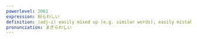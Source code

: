 ```yaml
---
powerlevel: 2061
expression: 紛らわしい
definition: (adj-i) easily mixed up (e.g. similar words); easily mistaken; confusingly similar; misleading; equivocal; ambiguous; (P)
pronunciation: まぎらわしい
---
```

